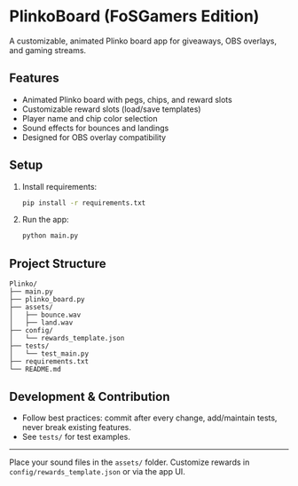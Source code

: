 # PlinkoBoard (FoSGamers Edition)

A customizable, animated Plinko board app for giveaways, OBS overlays, and gaming streams.

## Features
- Animated Plinko board with pegs, chips, and reward slots
- Customizable reward slots (load/save templates)
- Player name and chip color selection
- Sound effects for bounces and landings
- Designed for OBS overlay compatibility

## Setup
1. Install requirements:
   ```bash
   pip install -r requirements.txt
   ```
2. Run the app:
   ```bash
   python main.py
   ```

## Project Structure
```
Plinko/
├── main.py
├── plinko_board.py
├── assets/
│   ├── bounce.wav
│   ├── land.wav
├── config/
│   └── rewards_template.json
├── tests/
│   └── test_main.py
├── requirements.txt
└── README.md
```

## Development & Contribution
- Follow best practices: commit after every change, add/maintain tests, never break existing features.
- See `tests/` for test examples.

---

Place your sound files in the `assets/` folder. Customize rewards in `config/rewards_template.json` or via the app UI. 